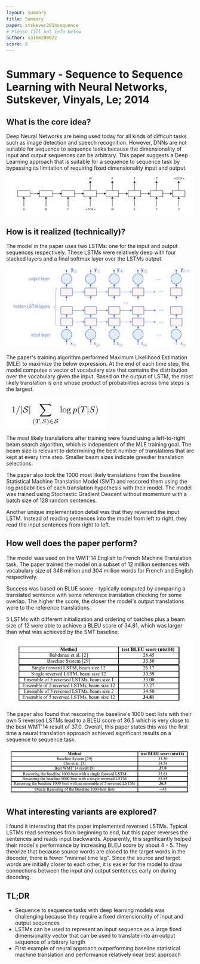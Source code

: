 ```yaml
---
layout: summary
title: Summary
paper: stskever2014sequence
# Please fill out info below
author: saikm200022
score: 8
---
```


# **Summary - Sequence to Sequence Learning with Neural Networks, Sutskever, Vinyals, Le; 2014**

## What is the core idea?

Deep Neural Networks are being used today for all kinds of difficult tasks such as image detection and speech recognition. However, DNNs are not suitable for sequence to sequence tasks because the dimensionality of input and output sequences can be arbitrary. This paper suggests a Deep Learning approach that is suitable for a sequence to sequence task by bypassing its limitation of requiring fixed dimensionality input and output.

![Alt Text](sutskever2014sequence_1b.PNG)


## How is it realized (technically)?
 
The model in the paper uses two LSTMs: one for the input and output sequences respectively. These LSTMs were relatively deep with four stacked layers and a final softmax layer over the LSTMs output. 


![Alt Text](sutskever2014sequence_1c.PNG)


The paper's training algorithm performed Maximum Likelihood Estimation (MLE) to maximize the below expression. At the end of each time step, the model computes a vector of vocabulary size that contains the distribution over the vocabulary given the input. Based on the output of LSTM, the most likely translation is one whose product of probabilities across time steps is the largest. 

![Alt Text](sutskever2014sequence_1a.PNG)


The most likely translations after training were found using a left-to-right beam search algorithm, which is independent of the MLE training goal. The beam size is relevant to determining the best number of translations that are kept at every time step. Smaller beam sizes indicate greedier translation selections.

The paper also took the 1000 most likely translations from the baseline Statistical Machine Translation Model (SMT)  and rescored them using the log probabilities of each translation hypothesis with their model. The model was trained using Stochastic Gradient Descent without momentum with a batch size of 128 random sentences. 

Another unique implementation detail was that they reversed the input LSTM. Instead of reading sentences into the model from left to right, they read the input sentences from right to left.

## How well does the paper perform?

The model was used on the WMT'14 English to French Machine Translation task. The paper trained the model on a subset of 12 million sentences with vocabulary size of 348 million and 304 million words for French and English respectively.

Success was based on BLUE score - typically computed by comparing a translated sentence with some reference translation checking for some overlap. The higher the score, the closer the model's output translations were to the reference translations. 

5 LSTMs with different initialization and ordering of batches plus a beam size of 12 were able to achieve a BLEU score of 34.81, which was larger than what was achieved by the SMT baseline. 

![Alt Text](sutskever2014sequence_1e.PNG)

The paper also found that rescoring the baseline's 1000 best lists with their own 5 reversed LSTMs lead to a BLEU score of 36.5 which is very close to the best WMT'14 result of 37.0. Overall, this paper states this was the first time a neural translation approach achieved significant results on a sequence to sequence task. 


![Alt Text](sutskever2014sequence_1d.PNG)

## What interesting variants are explored?

I found it interesting that the paper implemented reversed LSTMs. Typical LSTMs read sentences from beginning to end, but this paper reverses the sentences and reads input backwards. Apparently, this significantly helped their model's performance by increasing BLEU score by about 4 - 5. They theorize that because source words are closed to the target words in the decoder, there is fewer "minimal time lag". Since the source and target words are initially closer to each other, it is easier for the model to draw connections between the input and output sentences early on during decoding.


## TL;DR
* Sequence to sequence tasks with deep learning models was challenging because they require a fixed dimensionality of input and output sequences
* LSTMs can be used to represent an input sequence as a large fixed dimensionality vector that can be used to translate into an output sequence of arbitrary length
* First example of neural approach outperforming baseline statistical machine translation and performance relatively near best approach
